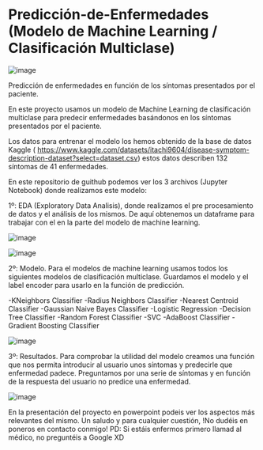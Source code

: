 # Predicción-de-Enfermedades (Modelo de Machine Learning / Clasificación Multiclase)

![image](https://github.com/Dande8719/Prediccion-de-Enfermedades/assets/103025222/33013b34-7386-419e-8276-5b9d1d9f0fbd)

Predicción de enfermedades en función de los síntomas presentados por el paciente.

En este proyecto usamos un modelo de Machine Learning de clasificación multiclase para predecir enfermedades basándonos en los síntomas presentados por el paciente.

Los datos para entrenar el modelo los hemos obtenido de la base de datos Kaggle ( https://www.kaggle.com/datasets/itachi9604/disease-symptom-description-dataset?select=dataset.csv) estos datos describen 132 síntomas de 41 enfermedades.

En este repositorio de guithub podemos ver los 3 archivos (Jupyter Notebook) donde realizamos este modelo:

1º: EDA (Exploratory Data Analisis), donde realizamos el pre procesamiento de datos y el análisis de los mismos. De aquí obtenemos un dataframe para trabajar con el en la parte del modelo de machine learning.

![image](https://github.com/Dande8719/Prediccion-de-Enfermedades/assets/103025222/1982a108-bae0-45f8-bd80-b47c9fc3b9bb)


![image](https://github.com/Dande8719/Prediccion-de-Enfermedades/assets/103025222/09dcc76b-5702-415f-b0de-22ff19811efd)


2º: Modelo. Para el modelos de machine learning usamos todos los siguientes modelos de clasificación multiclase. Guardamos el modelo y el label encoder para usarlo en la función de predicción.

  -KNeighbors Classifier
  -Radius Neighbors Classifier
  -Nearest Centroid Classifier
  -Gaussian Naive Bayes Classifier
  -Logistic Regression
  -Decision Tree Classifier
  -Random Forest Classifier
  -SVC
  -AdaBoost Classifier
  -Gradient Boosting Classifier


![image](https://github.com/Dande8719/Prediccion-de-Enfermedades/assets/103025222/355a1559-074c-40ef-9e6f-257f1f4f724a)

3º: Resultados. Para comprobar la utilidad del modelo creamos una función que nos permita introducir al usuario unos síntomas y predecirle que enfermedad padece. Preguntamos por una serie de síntomas y en función de la respuesta del usuario no predice una enfermedad.


![image](https://github.com/Dande8719/Prediccion-de-Enfermedades/assets/103025222/f3b351b2-2c44-4cd3-978a-e3aca333e0ba)




En la presentación del proyecto en powerpoint podeis ver los aspectos más relevantes del mismo.
Un saludo y para cualquier cuestión, !No dudéis en poneros en contacto conmigo!
PD: Si estáis enfermos primero llamad al médico, no preguntéis a Google XD
